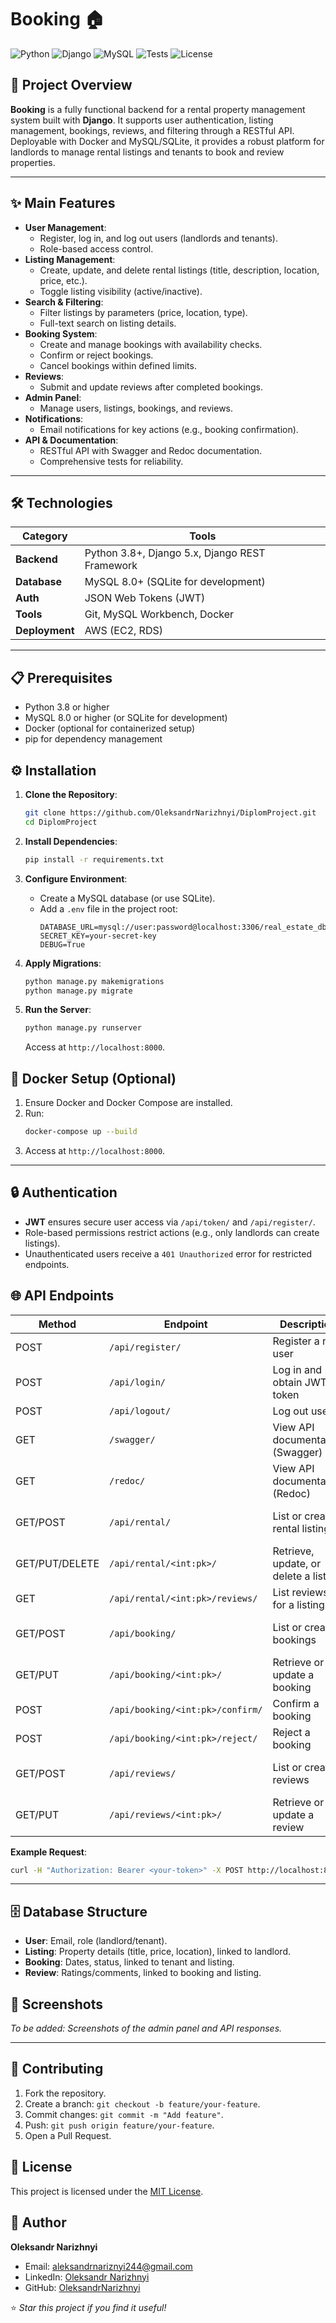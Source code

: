 # Booking 🏠

![Python](https://img.shields.io/badge/python-3.8+-blue)
![Django](https://img.shields.io/badge/django-5.x-green)
![MySQL](https://img.shields.io/badge/mysql-8.0+-orange)
![Tests](https://img.shields.io/badge/tests-passing-brightgreen)
![License](https://img.shields.io/badge/license-MIT-blue)

## 🚀 Project Overview
**Booking** is a fully functional backend for a rental property management system built with **Django**. It supports user authentication, listing management, bookings, reviews, and filtering through a RESTful API. Deployable with Docker and MySQL/SQLite, it provides a robust platform for landlords to manage rental listings and tenants to book and review properties.

---

## ✨ Main Features
- **User Management**:
  - Register, log in, and log out users (landlords and tenants).
  - Role-based access control.
- **Listing Management**:
  - Create, update, and delete rental listings (title, description, location, price, etc.).
  - Toggle listing visibility (active/inactive).
- **Search & Filtering**:
  - Filter listings by parameters (price, location, type).
  - Full-text search on listing details.
- **Booking System**:
  - Create and manage bookings with availability checks.
  - Confirm or reject bookings.
  - Cancel bookings within defined limits.
- **Reviews**:
  - Submit and update reviews after completed bookings.
- **Admin Panel**:
  - Manage users, listings, bookings, and reviews.
- **Notifications**:
  - Email notifications for key actions (e.g., booking confirmation).
- **API & Documentation**:
  - RESTful API with Swagger and Redoc documentation.
  - Comprehensive tests for reliability.

---

## 🛠 Technologies
| Category       | Tools                           |
|----------------|---------------------------------|
| **Backend**    | Python 3.8+, Django 5.x, Django REST Framework |
| **Database**   | MySQL 8.0+ (SQLite for development) |
| **Auth**       | JSON Web Tokens (JWT)          |
| **Tools**      | Git, MySQL Workbench, Docker   |
| **Deployment** | AWS (EC2, RDS)                 |

---

## 📋 Prerequisites
- Python 3.8 or higher
- MySQL 8.0 or higher (or SQLite for development)
- Docker (optional for containerized setup)
- pip for dependency management

## ⚙️ Installation
1. **Clone the Repository**:
   ```bash
   git clone https://github.com/OleksandrNarizhnyi/DiplomProject.git
   cd DiplomProject
   ```

2. **Install Dependencies**:
   ```bash
   pip install -r requirements.txt
   ```

3. **Configure Environment**:
   - Create a MySQL database (or use SQLite).
   - Add a `.env` file in the project root:
     ```env
     DATABASE_URL=mysql://user:password@localhost:3306/real_estate_db
     SECRET_KEY=your-secret-key
     DEBUG=True
     ```

4. **Apply Migrations**:
   ```bash
   python manage.py makemigrations
   python manage.py migrate
   ```

5. **Run the Server**:
   ```bash
   python manage.py runserver
   ```
   Access at `http://localhost:8000`.

## 🐳 Docker Setup (Optional)
1. Ensure Docker and Docker Compose are installed.
2. Run:
   ```bash
   docker-compose up --build
   ```
3. Access at `http://localhost:8000`.

---

## 🔒 Authentication
- **JWT** ensures secure user access via `/api/token/` and `/api/register/`.
- Role-based permissions restrict actions (e.g., only landlords can create listings).
- Unauthenticated users receive a `401 Unauthorized` error for restricted endpoints.

## 🌐 API Endpoints
| Method | Endpoint                          | Description                           | Access              |
|--------|-----------------------------------|---------------------------------------|---------------------|
| POST   | `/api/register/`                 | Register a new user                   | Public              |
| POST   | `/api/login/`                    | Log in and obtain JWT token           | Public              |
| POST   | `/api/logout/`                   | Log out user                          | Authenticated       |
| GET    | `/swagger/`                      | View API documentation (Swagger)      | Public              |
| GET    | `/redoc/`                        | View API documentation (Redoc)        | Public              |
| GET/POST | `/api/rental/`                 | List or create rental listings        | All (GET), Landlords (POST) |
| GET/PUT/DELETE | `/api/rental/<int:pk>/` | Retrieve, update, or delete a listing | All (GET), Landlords (PUT/DELETE) |
| GET    | `/api/rental/<int:pk>/reviews/`  | List reviews for a listing            | All                 |
| GET/POST | `/api/booking/`                | List or create bookings               | All (GET), Tenants (POST) |
| GET/PUT | `/api/booking/<int:pk>/`       | Retrieve or update a booking          | Tenants             |
| POST   | `/api/booking/<int:pk>/confirm/` | Confirm a booking                    | Landlords           |
| POST   | `/api/booking/<int:pk>/reject/`  | Reject a booking                     | Landlords           |
| GET/POST | `/api/reviews/`                | List or create reviews                | All (GET), Tenants (POST) |
| GET/PUT | `/api/reviews/<int:pk>/`       | Retrieve or update a review           | Tenants             |

**Example Request**:
```bash
curl -H "Authorization: Bearer <your-token>" -X POST http://localhost:8000/api/rental/ -d '{"title": "Cozy Apartment", "price": 500}'
```

---

## 🗄 Database Structure
- **User**: Email, role (landlord/tenant).
- **Listing**: Property details (title, price, location), linked to landlord.
- **Booking**: Dates, status, linked to tenant and listing.
- **Review**: Ratings/comments, linked to booking and listing.

## 📸 Screenshots
*To be added: Screenshots of the admin panel and API responses.*

---

## 🤝 Contributing
1. Fork the repository.
2. Create a branch: `git checkout -b feature/your-feature`.
3. Commit changes: `git commit -m "Add feature"`.
4. Push: `git push origin feature/your-feature`.
5. Open a Pull Request.

## 📜 License
This project is licensed under the [MIT License](LICENSE).

## 🙋 Author
**Oleksandr Narizhnyi**  
- Email: [aleksandrnariznyi244@gmail.com](mailto:aleksandrnariznyi244@gmail.com)  
- LinkedIn: [Oleksandr Narizhnyi](https://www.linkedin.com/in/oleksandr-narizhnyi)  
- GitHub: [OleksandrNarizhnyi](https://github.com/OleksandrNarizhnyi)

⭐ *Star this project if you find it useful!*